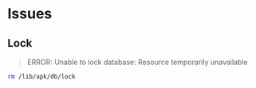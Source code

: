 # Issues

## Lock

> ERROR: Unable to lock database: Resource temporarily unavailable

```sh
rm /lib/apk/db/lock
```
